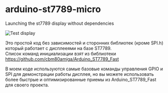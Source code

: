 # arduino-st7789-micro
Launching the st7789 display without dependencies

![Test display](test-display.png)

Это простой код без зависимостей и сторонних библиотек (кроме SPI.h) который работает с дисплееями на базе ST7789.  
Список команд инициализации взят из библиотеки https://github.com/cbm80amiga/Arduino_ST7789_Fast

В моем коде используются самые базовые команды управления GPIO и SPI для демонстрации работы дисплея, но вы можете использовать более быстрые и оптимизированные приемы из Arduino_ST7789_Fast для своего проекта.
